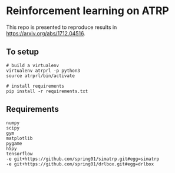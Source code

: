 # Reinforcement learning on ATRP

This repo is presented to reproduce results in https://arxiv.org/abs/1712.04516.

## To setup
```
# build a virtualenv
virtualenv atrprl -p python3
source atrprl/bin/activate

# install requirements
pip install -r requirements.txt
```

## Requirements
```
numpy
scipy
gym
matplotlib
pygame
h5py
tensorflow
-e git+https://github.com/spring01/simatrp.git#egg=simatrp
-e git+https://github.com/spring01/drlbox.git#egg=drlbox
```
